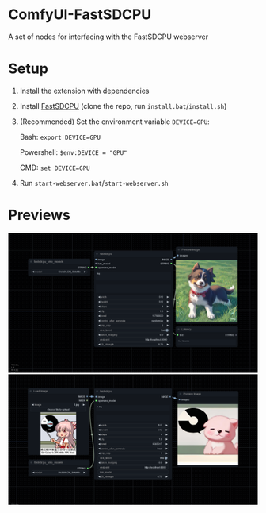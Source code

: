 # ComfyUI-FastSDCPU
A set of nodes for interfacing with the FastSDCPU webserver
# Setup
1. Install the extension with dependencies
2. Install [FastSDCPU](https://github.com/rupeshs/fastsdcpu) (clone the repo, run `install.bat`/`install.sh`)
3. (Recommended) Set the environment variable `DEVICE=GPU`:

   Bash: `export DEVICE=GPU`

   Powershell: `$env:DEVICE = "GPU"`

   CMD: `set DEVICE=GPU`
5. Run `start-webserver.bat`/`start-webserver.sh`
# Previews
![preview1](https://github.com/BetaDoggo/ComfyUI-FastSDCPU/blob/main/t2i_workflow.png)
![preview2](https://github.com/BetaDoggo/ComfyUI-FastSDCPU/blob/main/i2i_workflow.png)
